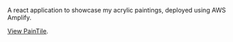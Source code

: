 A react application to showcase my acrylic paintings, deployed using AWS Amplify. 

[View PainTile](https://github.com/facebook/create-react-app).
